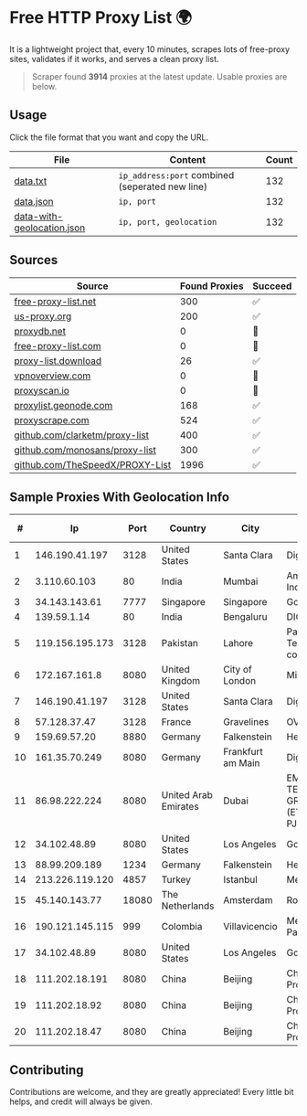 
# Free HTTP Proxy List 🌍

It is a lightweight project that, every 10 minutes, scrapes lots of free-proxy sites, validates if it works, and serves a clean proxy list.


> Scraper found **3914** proxies at the latest update. Usable proxies are below.

## Usage

Click the file format that you want and copy the URL.


|File|Content|Count|
|----|-------|-----|
|[data.txt](https://raw.githubusercontent.com/themiralay/Proxy-List-World/master/data.txt)|`ip_address:port` combined (seperated new line)|132|
|[data.json](https://raw.githubusercontent.com/themiralay/Proxy-List-World/master/data.json)|`ip, port`|132|
|[data-with-geolocation.json](https://raw.githubusercontent.com/themiralay/Proxy-List-World/master/data-with-geolocation.json)|`ip, port, geolocation`|132|

## Sources

|Source|Found Proxies|Succeed|
|------|-------------|-------|
|[free-proxy-list.net](https://free-proxy-list.net)|300|✅|
|[us-proxy.org](https://www.us-proxy.org)|200|✅|
|[proxydb.net](http://proxydb.net)|0|🚫|
|[free-proxy-list.com](https://free-proxy-list.com/?page=&port=&type%5B%5D=http&type%5B%5D=https&up_time=0&search=Search)|0|🚫|
|[proxy-list.download](https://www.proxy-list.download/HTTP)|26|✅|
|[vpnoverview.com](https://vpnoverview.com/privacy/anonymous-browsing/free-proxy-servers)|0|🚫|
|[proxyscan.io](https://www.proxyscan.io)|0|🚫|
|[proxylist.geonode.com](https://proxylist.geonode.com/api/proxy-list?limit=300&page=1&sort_by=lastChecked&sort_type=desc&protocols=http,https)|168|✅|
|[proxyscrape.com](https://api.proxyscrape.com/v2/?request=displayproxies&protocol=http&timeout=10000&country=all&ssl=all&anonymity=all)|524|✅|
|[github.com/clarketm/proxy-list](https://raw.githubusercontent.com/clarketm/proxy-list/master/proxy-list-raw.txt)|400|✅|
|[github.com/monosans/proxy-list](https://raw.githubusercontent.com/monosans/proxy-list/main/proxies/http.txt)|300|✅|
|[github.com/TheSpeedX/PROXY-List](https://raw.githubusercontent.com/TheSpeedX/PROXY-List/master/http.txt)|1996|✅|


## Sample Proxies With Geolocation Info

|#|Ip|Port|Country|City|Internet Service Provider|
|-|--|----|-------|----|-------------------------|
|1|146.190.41.197|3128|United States|Santa Clara|DigitalOcean, LLC|
|2|3.110.60.103|80|India|Mumbai|Amazon Technologies Inc.|
|3|34.143.143.61|7777|Singapore|Singapore|Google LLC|
|4|139.59.1.14|80|India|Bengaluru|DIGITALOCEAN|
|5|119.156.195.173|3128|Pakistan|Lahore|Pakistan Telecommuication company limited|
|6|172.167.161.8|8080|United Kingdom|City of London|Microsoft|
|7|146.190.41.197|3128|United States|Santa Clara|DigitalOcean, LLC|
|8|57.128.37.47|3128|France|Gravelines|OVH SAS|
|9|159.69.57.20|8880|Germany|Falkenstein|Hetzner Online GmbH|
|10|161.35.70.249|8080|Germany|Frankfurt am Main|DigitalOcean, LLC|
|11|86.98.222.224|8080|United Arab Emirates|Dubai|EMIRATES TELECOMMUNICATIONS GROUP COMPANY (ETISALAT GROUP) PJSC|
|12|34.102.48.89|8080|United States|Los Angeles|Google LLC|
|13|88.99.209.189|1234|Germany|Falkenstein|Hetzner Online GmbH|
|14|213.226.119.120|4857|Turkey|Istanbul|Mehmet Selim Sahin|
|15|45.140.143.77|18080|The Netherlands|Amsterdam|RoyaleHosting BV|
|16|190.121.145.115|999|Colombia|Villavicencio|Media Commerce Partners S.A|
|17|34.102.48.89|8080|United States|Los Angeles|Google LLC|
|18|111.202.18.191|8080|China|Beijing|China Unicom Beijing Province Network|
|19|111.202.18.92|8080|China|Beijing|China Unicom Beijing Province Network|
|20|111.202.18.47|8080|China|Beijing|China Unicom Beijing Province Network|



## Contributing

Contributions are welcome, and they are greatly appreciated! Every
little bit helps, and credit will always be given.

